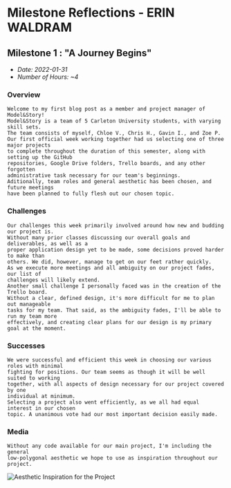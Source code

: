 # Milestone Reflections - ERIN WALDRAM #

## Milestone 1 : "A Journey Begins" ##
 - _Date: 2022-01-31_
 - _Number of Hours: ~4_

 ### Overview ###
    Welcome to my first blog post as a member and project manager of Model&Story!
    Model&Story is a team of 5 Carleton University students, with varying skill sets.
    The team consists of myself, Chloe V., Chris H., Gavin I., and Zoe P.
    Our first official week working together had us selecting one of three major projects    
    to complete throughout the duration of this semester, along with setting up the GitHub  
    repositories, Google Drive folders, Trello boards, and any other forgotten  
    administrative task necessary for our team's beginnings.  
    Aditionally, team roles and general aesthetic has been chosen, and future meetings  
    have been planned to fully flesh out our chosen topic.

 ### Challenges ###
    Our challenges this week primarily involved around how new and budding our project is. 
    Without many prior classes discussing our overall goals and deliverables, as well as a  
    proper application design yet to be made, some decisions proved harder to make than  
    others. We did, however, manage to get on our feet rather quickly.
    As we execute more meetings and all ambiguity on our project fades, our list of  
    challenges will likely extend.
    Another small challenge I personally faced was in the creation of the Trello board.  
    Without a clear, defined design, it's more difficult for me to plan out manageable 
    tasks for my team. That said, as the ambiguity fades, I'll be able to run my team more  
    effectively, and creating clear plans for our design is my primary goal at the moment.

 ### Successes ###
    We were successful and efficient this week in choosing our various roles with minimal  
    fighting for positions. Our team seems as though it will be well suited to working  
    together, with all aspects of design necessary for our project covered by one  
    individual at minimum. 
    Selecting a project also went efficiently, as we all had equal interest in our chosen  
    topic. A unanimous vote had our most important decision easily made.

 
 ### Media ###
    Without any code available for our main project, I'm including the general 
    low-polygonal aesthetic we hope to use as inspiration throughout our project.
 ![Aesthetic Inspiration for the Project](https://cdnb.artstation.com/p/assets/images/images/013/771/861/large/tyler-walters-tyler-walters-tyler-walters-dreamdeck-lowpoly.jpg?1541024259)
 <!-- Image taken from Tyler Walters on ArtStation for inspiration: https://www.artstation.com/artwork/4yOP8 -->
